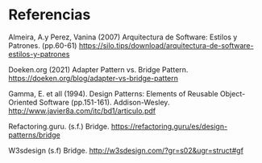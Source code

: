 # Referencias

Almeira, A.y Perez,  Vanina (2007) Arquitectura de Software: Estilos y Patrones. (pp.60-61) https://silo.tips/download/arquitectura-de-software-estilos-y-patrones

Doeken.org (2021) Adapter Pattern vs. Bridge Pattern.  https://doeken.org/blog/adapter-vs-bridge-pattern

Gamma, E. et all (1994). Design Patterns: Elements of Reusable Object-Oriented Software (pp.151-161). Addison-Wesley. http://www.javier8a.com/itc/bd1/articulo.pdf

Refactoring.guru. (s.f.)  Bridge. https://refactoring.guru/es/design-patterns/bridge

W3sdesign (s.f) Bridge. http://w3sdesign.com/?gr=s02&ugr=struct#gf
